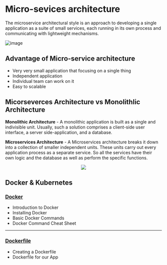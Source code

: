 # Micro-sevices architecture

The microservice architectural style is an approach to developing a single application as a suite of small services, each running in its own process and communicating with lightweight mechanisms.


![image](https://user-images.githubusercontent.com/110366380/203054975-8ca73eee-b688-4d06-9d9a-6e7de35d212f.png)

## Advantage of Micro-service architecture
- Very very small application that focusing on a single thing
- Independent application
- Individual team can work on it
- Easy to scalable

## Micorseverces Architecture vs Monolithlic Architecture

**Monolithic Architecture** - A monolithic application is built as a single and indivisible unit. Usually, such a solution comprises a client-side user interface, a server side-application, and a database.

**Microservices Architecture** - A Microservices architecture breaks it down into a collection of smaller independent units. These units carry out every application process as a separate service. So all the services have their own logic and the database as well as perform the specific functions.

<p align="center">
  <img src="https://user-images.githubusercontent.com/110366380/203068685-324a1087-5ca7-4525-920d-743eb005e01d.png">
</p>


## Docker & Kubernetes

### [Docker](docker/README.md)
- Introduction to Docker
- Installing Docker
- Basic Docker Commands
- Docker Command Cheat Sheet
***
### [Dockerfile](docker/docker-file.md)
- Creating a Dockerfile
- Dockerfile for our App
